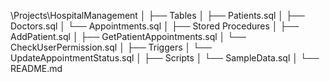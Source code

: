 \Projects\HospitalManagement
│
├── Tables
│   ├── Patients.sql
│   ├── Doctors.sql
│   └── Appointments.sql
│
├── Stored Procedures
│   ├── AddPatient.sql
│   ├── GetPatientAppointments.sql
│   └── CheckUserPermission.sql
│
├── Triggers
│   └── UpdateAppointmentStatus.sql
│
├── Scripts
│   └── SampleData.sql
│
└── README.md
